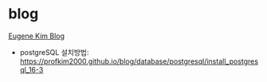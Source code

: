 # blog
[Eugene Kim Blog](https://profkim2000.github.io/blog)

- postgreSQL 설치방법: https://profkim2000.github.io/blog/database/postgresql/install_postgresql_16-3
